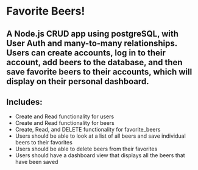 # Favorite Beers!



## A Node.js CRUD app using postgreSQL, with User Auth and many-to-many relationships. Users can create accounts, log in to their account, add beers to the database, and then save favorite beers to their accounts, which will display on their personal dashboard.

## Includes: 
* Create and Read functionality for users
* Create and Read functionality for beers
* Create, Read, and DELETE functionality for favorite_beers
* Users should be able to look at a list of all beers and save individual beers to their favorites
* Users should be able to delete beers from their favorites
* Users should have a dashboard view that displays all the beers that have been saved


